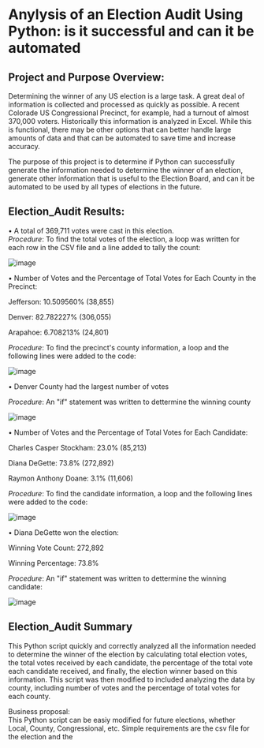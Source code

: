 # Anylysis of an Election Audit Using Python:  is it successful and can it be automated

## Project and Purpose Overview:
Determining the winner of any US election is a large task.  A great deal of information is collected and processed as quickly as possible.  A recent Colorade US Congressional Precinct, for example, had a turnout of almost 370,000 voters.  Historically this information is analyzed in Excel.  While this is functional, there may be other options that can better handle large amounts of data and that can be automated to save time and increase accuracy.  

The purpose of this project is to determine if Python can successfully generate the information needed to determine the winner of an election, generate other information that is useful to the Election Board, and can it be automated to be used by all types of elections in the future.  

## Election_Audit Results:

•	A total of 369,711 votes were cast in this election.  
_Procedure_:  To find the total votes of the election, a loop was written for each row in the CSV file and a line added to tally the count:


 
 ![image](https://user-images.githubusercontent.com/84471904/124843345-9b3b6d80-df46-11eb-96ba-d4d6cf1b90a7.png)

•	Number of Votes and the Percentage of Total Votes for Each County in the Precinct: 


Jefferson: 10.509560% (38,855)

Denver: 82.782227% (306,055)

Arapahoe: 6.708213% (24,801)

_Procedure_:  To find the precinct's county information, a loop and the following lines were added to the code:  


![image](https://user-images.githubusercontent.com/84471904/124847506-e017d200-df4f-11eb-93ef-6f964cf192c8.png)

•	Denver County had the largest number of votes

_Procedure_:  An "if" statement was written to dettermine the winning county

![image](https://user-images.githubusercontent.com/84471904/124847844-8f54a900-df50-11eb-9d99-ad9a16d124cf.png)


•	Number of Votes and the Percentage of Total Votes for Each Candidate: 

Charles Casper Stockham: 23.0% (85,213)

Diana DeGette: 73.8% (272,892)

Raymon Anthony Doane: 3.1% (11,606)

_Procedure_:  To find the candidate information, a loop and the following lines were added to the code:


![image](https://user-images.githubusercontent.com/84471904/124848515-dc854a80-df51-11eb-9820-33f8ab70e636.png)


•	Diana DeGette won the election:

Winning Vote Count: 272,892

Winning Percentage: 73.8%

_Procedure_:  An "if" statement was written to dettermine the winning candidate:

![image](https://user-images.githubusercontent.com/84471904/124848880-9381c600-df52-11eb-8a0d-5b11e7573804.png)


## Election_Audit Summary
This Python script quickly and correctly analyzed all the information needed to determine the winner of the election by calculating total election votes, the total votes received by each candidate, the percentage of the total vote each candidate received, and finally, the election winner based on this information.  This script was then modified to included analyzing the data by county, including number of votes and the percentage of total votes for each county.  

Business proposal:  
This Python script can be easiy modified for future elections, whether Local, County, Congressional, etc. Simple requirements are the csv file for the election  and the  







